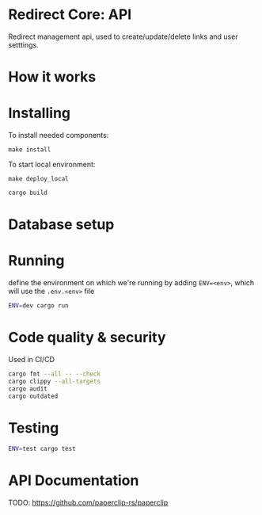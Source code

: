 # Redirect Core: API

Redirect management api, used to create/update/delete links and user setttings.

# How it works

# Installing

To install needed components:
```
make install
```

To start local environment:
```
make deploy_local
```

```bash
cargo build
```

# Database setup

# Running

define the environment on which we're running by adding `ENV=<env>`, which will use the `.env.<env>` file

```bash
ENV=dev cargo run
```

# Code quality & security

Used in CI/CD

```bash
cargo fmt --all -- --check
cargo clippy --all-targets
cargo audit
cargo outdated
```

# Testing

```bash
ENV=test cargo test
```

# API Documentation

TODO: https://github.com/paperclip-rs/paperclip